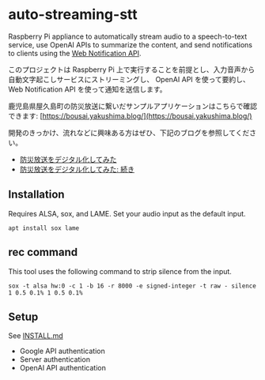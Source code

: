 # auto-streaming-stt

Raspberry Pi appliance to automatically stream audio to a speech-to-text service, use OpenAI APIs to summarize the content, and send notifications to clients using the [Web Notification API](https://developer.mozilla.org/en-US/docs/Web/API/Notification).

このプロジェクトは Raspberry Pi 上で実行することを前提とし、入力音声から自動文字起こしサービスにストリーミングし、 OpenAI API を使って要約し、 Web Notification API を使って通知を送信します。

鹿児島県屋久島町の防災放送に繋いだサンプルアプリケーションはこちらで確認できます: [https://bousai.yakushima.blog/](https://bousai.yakushima.blog/)

開発のきっかけ、流れなどに興味ある方はぜひ、下記のブログを参照してください。

* [防災放送をデジタル化してみた](https://keita.blog/2023/03/26/%E4%B9%85%E3%81%97%E3%81%B6%E3%82%8A%E3%81%AB%E5%9C%B0%E5%9B%B3%E3%81%A8%E9%96%A2%E4%BF%82%E3%81%AA%E3%81%84%E3%82%82%E3%81%AE%E3%82%92%E4%BD%9C%E3%82%8A%E3%81%BE%E3%81%97%E3%81%9F/)
* [防災放送をデジタル化してみた: 続き](https://keita.blog/2023/10/15/%E9%98%B2%E7%81%BD%E6%94%BE%E9%80%81%E3%82%92%E3%83%87%E3%82%B8%E3%82%BF%E3%83%AB%E5%8C%96%E3%81%97%E3%81%A6%E3%81%BF%E3%81%9F-%E7%B6%9A%E3%81%8D/)

## Installation

Requires ALSA, sox, and LAME. Set your audio input as the default input.

```
apt install sox lame
```

## rec command

This tool uses the following command to strip silence from the input.

```
sox -t alsa hw:0 -c 1 -b 16 -r 8000 -e signed-integer -t raw - silence 1 0.5 0.1% 1 0.5 0.1%
```

## Setup

See [INSTALL.md](./INSTALL.md)

* Google API authentication
* Server authentication
* OpenAI API authentication

